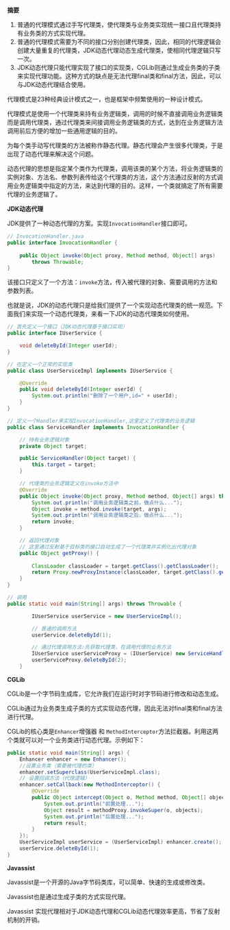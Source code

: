 **摘要** 

1. 普通的代理模式通过手写代理类，使代理类与业务类实现统一接口且代理类持有业务类的方式实现代理。
2. 普通的代理模式需要为不同的接口分别创建代理类，因此，相同的代理逻辑会创建大量重复的代理类，JDK动态代理动态生成代理类，使相同代理逻辑只写一次。
3. JDK动态代理只能代理实现了接口的实现类，CGLib则通过生成业务类的子类来实现代理功能。这种方式的缺点是无法代理final类和final方法，因此，可以与JDK动态代理结合使用。

代理模式是23种经典设计模式之一，也是框架中频繁使用的一种设计模式。

代理模式是使用一个代理类来持有业务逻辑类，调用的时候不直接调用业务逻辑类而是调用代理类，通过代理类来间接调用业务逻辑类的方式，达到在业务逻辑方法调用前后方便的增加一些通用逻辑的目的。

为每个类手动写代理类的方法被称作静态代理。静态代理会产生很多代理类，于是出现了动态代理来解决这个问题。

动态代理的思想是指定某个类作为代理类，调用该类的某个方法，将业务逻辑类的实例对象、方法名、参数列表传给这个代理类的方法，这个方法通过反射的方式调用业务逻辑类中指定的方法，来达到代理的目的。这样，一个类就搞定了所有需要代理的业务逻辑了。

**JDK动态代理**

JDK提供了一种动态代理的方案。实现`InvocationHandler`接口即可。

```java
// InvocationHandler.java
public interface InvocationHandler {
    
    public Object invoke(Object proxy, Method method, Object[] args)
        throws Throwable;
}

```

该接口只定义了一个方法：`invoke`方法，传入被代理的对象、需要调用的方法和参数列表。

也就是说，JDK的动态代理只是给我们提供了一个实现动态代理类的统一规范。下面我们来实现一个动态代理类，来看一下JDK的动态代理类如何使用。

```java
// 首先定义一个接口（JDK动态代理基于接口实现）
public interface IUserService {

    void deleteById(Integer userId);
}
```

```java
// 在定义一个正常的实现类
public class UserServiceImpl implements IUserService {

    @Override
    public void deleteById(Integer userId) {
        System.out.println("删除了一个用户,id=" + userId);
    }
}
```

```java
// 定义一个Handler来实现InvocationHandler,这里定义了代理类的业务逻辑
public class ServiceHandler implements InvocationHandler {

    // 持有业务逻辑对象
    private Object target;

    public ServiceHandler(Object target) {
        this.target = target;
    }

    // 代理类的业务逻辑定义在invoke方法中
    @Override
    public Object invoke(Object proxy, Method method, Object[] args) throws Throwable {
        System.out.println("调用业务逻辑类之前，做点什么...");
        Object invoke = method.invoke(target, args);
        System.out.println("调用业务逻辑类之后，做点什么...");
        return invoke;
    }

    // 返回代理对象
    // 这里通过反射基于目标类的接口自动生成了一个代理类并实例化出代理对象
    public Object getProxy() {
        
        ClassLoader classLoader = target.getClass().getClassLoader();
        return Proxy.newProxyInstance(classLoader, target.getClass().getInterfaces(), this);
    }
}
```



```java
// 调用
public static void main(String[] args) throws Throwable {

        IUserService userService = new UserServiceImpl();

        // 普通的调用方法
        userService.deleteById(1);

        // 通过代理调用方法:先获取代理类，在调用代理的业务方法
        IUserService userServiceProxy = (IUserService) new ServiceHandler(userService).getProxy();
        userServiceProxy.deleteById(2);
    }
```

**CGLib**

CGLib是一个字节码生成库，它允许我们在运行时对字节码进行修改和动态生成。

CGLib通过为业务类生成子类的方式实现动态代理，因此无法对final类和final方法进行代理。 

CGLib的核心类是`Enhancer`增强器 和 `MethodInterceptor`方法拦截器。利用这两个类就可以对一个业务类进行动态代理。示例如下：

```java
public static void main(String[] args) {
    Enhancer enhancer = new Enhancer();
    //设置业务类（需要被代理的类）
    enhancer.setSuperclass(UserServiceImpl.class);
    // 设置回调方法（代理逻辑）
    enhancer.setCallback(new MethodInterceptor() {
        @Override
        public Object intercept(Object o, Method method, Object[] objects, MethodProxy methodProxy) throws Throwable {
            System.out.println("前置处理...");
            Object result = methodProxy.invokeSuper(o, objects);
            System.out.println("后置处理...");
            return result;
        }
    });
    UserServiceImpl userService = (UserServiceImpl) enhancer.create();
    userService.deleteById(1);
}
```

**Javassist**

Javassist是一个开源的Java字节码类库，可以简单、快速的生成或修改类。

Javassist也是通过生成子类的方式实现代理。

Javassist 实现代理相对于JDK动态代理和CGLib动态代理效率更高，节省了反射机制的开销。

